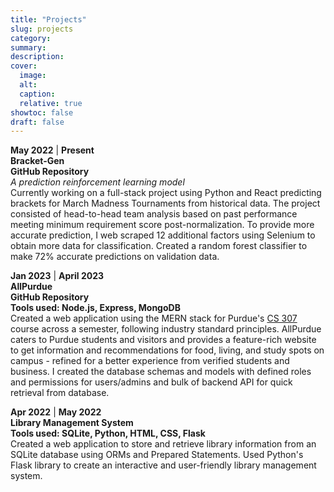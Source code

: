 ```yaml
---
title: "Projects"
slug: projects
category:
summary:
description:
cover:
  image:
  alt:
  caption:
  relative: true
showtoc: false
draft: false
---
```


**May 2022** | **Present**  
**Bracket-Gen**  
**GitHub Repository**  
*A prediction reinforcement learning model*  
Currently working on a full-stack project using Python and React predicting brackets for March Madness Tournaments from historical data. The project consisted of head-to-head team analysis based on past performance meeting minimum requirement score post-normalization. To provide more accurate prediction, I web scraped 12 additional factors using Selenium to obtain more data for classification. Created a random forest classifier to make 72% accurate predictions on validation data.

**Jan 2023** | **April 2023**  
**AllPurdue**  
**GitHub Repository**  
**Tools used: Node.js, Express, MongoDB**  
Created a web application using the MERN stack for Purdue's [CS 307](https://www.cs.purdue.edu/academic-programs/courses/canonical/cs307.html) course across a semester, following industry standard principles. AllPurdue caters to Purdue students and visitors and provides a feature-rich website to get information and recommendations for food, living, and study spots on campus - refined for a better experience from verified students and business. I created the database schemas and models with defined roles and permissions for users/admins and bulk of backend API for quick retrieval from database.

**Apr 2022** | **May 2022**  
**Library Management System**  
**Tools used: SQLite, Python, HTML, CSS, Flask**  
Created a web application to store and retrieve library information from an SQLite database using ORMs and Prepared Statements. Used Python's Flask library to create an interactive and user-friendly library management system.
